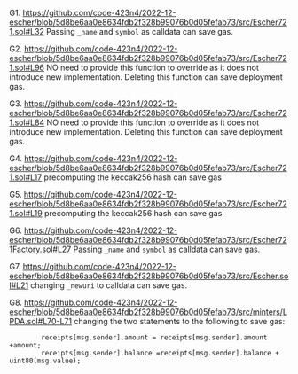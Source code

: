 G1. https://github.com/code-423n4/2022-12-escher/blob/5d8be6aa0e8634fdb2f328b99076b0d05fefab73/src/Escher721.sol#L32
Passing ``_name`` and ``symbol`` as calldata can save gas.

G2. https://github.com/code-423n4/2022-12-escher/blob/5d8be6aa0e8634fdb2f328b99076b0d05fefab73/src/Escher721.sol#L96
NO need to provide this function to override as it does not introduce new implementation. Deleting this function can save deployment gas.

G3. https://github.com/code-423n4/2022-12-escher/blob/5d8be6aa0e8634fdb2f328b99076b0d05fefab73/src/Escher721.sol#L84
NO need to provide this function to override as it does not introduce new implementation. Deleting this function can save deployment gas.

G4. https://github.com/code-423n4/2022-12-escher/blob/5d8be6aa0e8634fdb2f328b99076b0d05fefab73/src/Escher721.sol#L17
precomputing the keccak256 hash can save gas

G5. https://github.com/code-423n4/2022-12-escher/blob/5d8be6aa0e8634fdb2f328b99076b0d05fefab73/src/Escher721.sol#L19
precomputing the keccak256 hash can save gas

G6. https://github.com/code-423n4/2022-12-escher/blob/5d8be6aa0e8634fdb2f328b99076b0d05fefab73/src/Escher721Factory.sol#L27
Passing ``_name`` and ``symbol`` as calldata can save gas.

G7. https://github.com/code-423n4/2022-12-escher/blob/5d8be6aa0e8634fdb2f328b99076b0d05fefab73/src/Escher.sol#L21
changing ``_newuri`` to calldata can save gas.

G8. https://github.com/code-423n4/2022-12-escher/blob/5d8be6aa0e8634fdb2f328b99076b0d05fefab73/src/minters/LPDA.sol#L70-L71
changing the two statements to the following to save gas: 
```
        receipts[msg.sender].amount = receipts[msg.sender].amount +amount;
        receipts[msg.sender].balance =receipts[msg.sender].balance + uint80(msg.value);
```